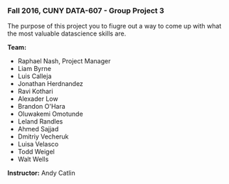 ### Fall 2016, CUNY DATA-607 - Group Project 3

The purpose of this project you to fiugre out a way to come up with what the most valuable datascience skills are.  
 
__Team:__
* Raphael Nash, Project Manager
* Liam Byrne
* Luis Calleja
* Jonathan Herdnandez
* Ravi Kothari
* Alexader Low
* Brandon O'Hara
* Oluwakemi Omotunde
* Leland Randles
* Ahmed Sajjad
* Dmitriy Vecheruk
* Luisa Velasco
* Todd Weigel
* Walt Wells

__Instructor:__  Andy Catlin
